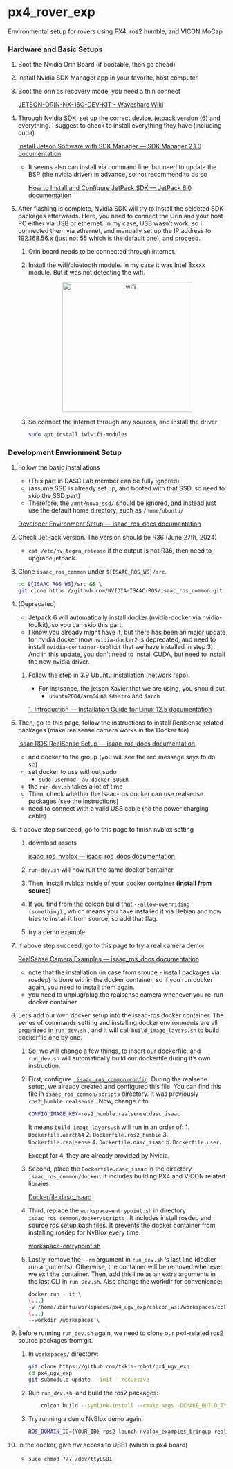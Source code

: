 # px4_rover_exp
Environmental setup for rovers using PX4, ros2 humble, and VICON MoCap

### Hardware and Basic Setups
1. Boot the Nvidia Orin Board (if bootable, then go ahead)
2. Install Nvidia SDK Manager app in your favorite, host computer
3. Boot the orin as recovery mode, you need a thin connect
    
    [JETSON-ORIN-NX-16G-DEV-KIT - Waveshare Wiki](https://www.waveshare.com/wiki/JETSON-ORIN-NX-16G-DEV-KIT)
    
4. Through Nvidia SDK, set up the correct device, jetpack version (6) and everything. I suggest to check to install everything they have (including cuda)
    
    [Install Jetson Software with SDK Manager — SDK Manager 2.1.0 documentation](https://docs.nvidia.com/sdk-manager/install-with-sdkm-jetson/index.html)
    
    - It seems also can install via command line, but need to update the BSP (the nvidia driver) in advance, so not recommend to do so
        
        [How to Install and Configure JetPack SDK — JetPack 6.0 documentation](https://docs.nvidia.com/jetson/archives/jetpack-archived/jetpack-60/install-setup/index.html#package-management-tool)
        
5. After flashing is complete, Nvidia SDK will try to install the selected SDK packages afterwards. Here, you need to connect the Orin and your host PC either via USB or ethernet. In my case, USB wasn’t work, so I connected them via ethernet, and manually set up the IP address to 192.168.56.x (just not 55 which is the default one), and proceed.
    1. Orin board needs to be connected through internet.
    2. Install the wifi/bluetooth module. In my case it was Intel 8xxxx module. But it was not detecting the wifi.
        
        <p align="center">
            <img width="300" alt="wifi" src="https://github.com/tkkim-robot/px4_rover_exp/assets/40379815/e5ff6214-55b1-4524-b86c-d9411fa52a2c">
        </p>
        
    3. So connect the internet through any sources, and install the driver
        ```bash
        sudo apt install iwlwifi-modules
        ```


### Development Envrionment Setup

1. Follow the basic installations
    - (This part in DASC Lab member can be fully ignored)
    - (assume SSD is already set up, and booted with that SSD, so need to skip the SSD part)
    - Therefore, the `/mnt/nova_ssd/` should be ignored, and instead just use the default home directory, such as `/home/ubuntu/`
    
    [Developer Environment Setup — isaac_ros_docs  documentation](https://nvidia-isaac-ros.github.io/getting_started/dev_env_setup.html)
    
2. Check JetPack version. The version should be R36 (June 27th, 2024)
    - `cat /etc/nv_tegra_release` if the output is not R36, then need to upgrade jetpack. 
3. Clone `isaac_ros_common` under `${ISAAC_ROS_WS}/src`.
    
    ```bash
    cd ${ISAAC_ROS_WS}/src && \   
    git clone https://github.com/NVIDIA-ISAAC-ROS/isaac_ros_common.git
    ```
    
4. (Deprecated)
    - Jetpack 6 will automatically install docker (nvidia-docker via nvidia-toolkit), so you can skip this part.
    - I know you already might have it, but there has been an major update for nvidia docker (now `nvidia-docker2` is deprecated, and need to install `nvidia-container-toolkit` that we have installed in step 3). And in this update, you don’t need to install CUDA, but need to install the new nvidia driver.
    1. Follow the step in 3.9 Ubuntu installation (network repo).
        - For instsance, the jetson Xavier that we are using, you should put
            -  `ubuntu2004/arm64` as `$distro` and `$arch`
        
        [1. Introduction — Installation Guide for Linux 12.5 documentation](https://docs.nvidia.com/cuda/cuda-installation-guide-linux/#ubuntu)
        
5. Then, go to this page, follow the instructions to install Realsense related packages (make realsense camera works in the Docker file)
    
    [Isaac ROS RealSense Setup — isaac_ros_docs  documentation](https://nvidia-isaac-ros.github.io/getting_started/hardware_setup/sensors/realsense_setup.html)
    
    - add docker to the group (you will see the red message says to do so)
    - set docker to use without sudo
        - `sudo usermod -aG docker $USER`
    - the `run-dev.sh` takes a lot of time
    - Then, check whether the Isaac-ros docker can use realsense packages (see the instructions)
    - need to connect with a valid USB cable (no the power charging cable)
6. If above step succeed, go to this page to finish nvblox setting
    1. download assets
        
        [isaac_ros_nvblox — isaac_ros_docs  documentation](https://nvidia-isaac-ros.github.io/repositories_and_packages/isaac_ros_nvblox/isaac_ros_nvblox/index.html#set-up-development-environment)
        
    2. `run-dev.sh` will now run the same docker container
    3. Then, install nvblox inside of your docker container **(install from source)**
    4. If you find from the colcon build that `--allow-overriding (something)` , which means you have installed it via Debian and now tries to install it from source, so add that flag.
    5. try a demo example
7. If above step succeed, go to this page to try a real camera demo:
    
    [RealSense Camera Examples — isaac_ros_docs  documentation](https://nvidia-isaac-ros.github.io/concepts/scene_reconstruction/nvblox/tutorials/tutorial_realsense.html)
    
    - note that the installation (in case from srouce - install packages via rosdep) is done within the docker container, so if you run docker again, you need to install them again.
    - you need to unplug/plug the realsense camera whenever you re-run docker container
8. Let’s add our own docker setup into the isaac-ros docker container. The series of commands setting and installing docker environments are all organized in `run_dev.sh` , and it will call `build_image_layers.sh` to build dockerfile one by one. 
    1. So, we will change a few things, to insert our dockerfile, and `run_dev.sh` will automatically build our dockerfile during it’s own instruction. 
    2. First, configure [`.isaac_ros_common-config`](https://github.com/tkkim-robot/px4_rover_exp/blob/main/docker/.isaac_ros_common-config). During the realsene setup, we already created and configured this file. You can find this file in `isaac_ros_common/scripts` directory. It was previously `ros2_humble.realsense` . Now, change it to:
        
        ```bash
        CONFIG_IMAGE_KEY=ros2_humble.realsense.dasc_isaac
        ```
        
        It means `build_image_layers.sh` will run in an order of:
            1. `Dockerfile.aarch64`
            2. `Dockerfile.ros2_humble`
            3. `Dockerfile.realsense`
            4. `Dockerfile.dasc_isaac`
            5. `Dockerfile.user`.

        Except for 4, they are already provided by Nvidia.
        
    3. Second, place the `Dockerfile.dasc_isaac` in the directory `isaac_ros_common/docker`. It includes building PX4 and VICON related libraies.
        
        [Dockerfile.dasc_isaac](https://github.com/tkkim-robot/px4_rover_exp/blob/main/docker/Dockerfile.dasc_isaac)
        
    4. Third, replace the `workspace-entrypoint.sh` in directory `isaac_ros_common/docker/scripts` . It includes install rosdep and source ros setup.bash files. It prevents the docker container from installing rosdep for NvBlox every time.
        
        [workspace-entrypoint.sh](https://github.com/tkkim-robot/px4_rover_exp/blob/main/docker/workspace-entrypoint.sh)
        
    5. Lastly, remove the `--rm` argument in `run_dev.sh` ’s last line (docker run arguments). Otherwise, the container will be removed whenever we exit the container. Then, add this line as an extra arguments in the last CLI in `run_Dev.sh`. Also change the workdir for convenience:

        ```bash
        docker run - it \
        (...)
        -v /home/ubuntu/workspaces/px4_ugv_exp/colcon_ws:/workspaces/colcon_ws \
        (...)
        --workdir /workspaces \
        ```

9. Before running `run_dev.sh` again, we need to clone our px4-related ros2 source packages from git.
    1. In `workspaces/` directory:
        
        ```bash
        git clone https://github.com/tkkim-robot/px4_ugv_exp
        cd px4_ugv_exp
        git submodule update --init --recursive
        ```
        
    2. Run `run_dev.sh`, and build the ros2 packages:

        ```bash
            colcon build --symlink-install --cmake-args -DCMAKE_BUILD_TYPE=Release
        ```
    3. Try running a demo NvBlox demo again
        
        ```bash
        ROS_DOMAIN_ID={YOUR_ID} ros2 launch nvblox_examples_bringup realsense_example.launch.py
        ```

10. In the docker, give r/w access to USB1 (which is px4 board)
    - `sudo chmod 777 /dev/ttyUSB1`